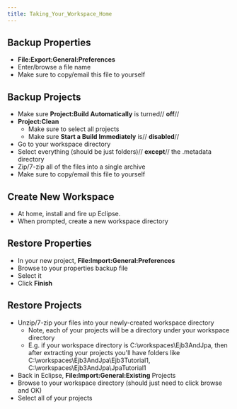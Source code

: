 ```yaml
---
title: Taking_Your_Workspace_Home
---
```

## Backup Properties
* **File:Export:General:Preferences**
* Enter/browse a file name
* Make sure to copy/email this file to yourself

## Backup Projects
* Make sure **Project:Build Automatically** is turned// **off**//
* **Project:Clean**
  * Make sure to select all projects
  * Make sure **Start a Build Immediately** is// **disabled**//
* Go to your workspace directory
* Select everything (should be just folders)// **except**// the .metadata directory
* Zip/7-zip all of the files into a single archive
* Make sure to copy/email this file to yourself

## Create New Workspace
* At home, install and fire up Eclipse.
* When prompted, create a new workspace directory

## Restore Properties
* In your new project, **File:Import:General:Preferences**
* Browse to your properties backup file
* Select it
* Click **Finish**

## Restore Projects
* Unzip/7-zip your files into your newly-created workspace directory
  * Note, each of your projects will be a directory under your workspace directory
  * E.g. if your workspace directory is C:\workspaces\Ejb3AndJpa, then after extracting your projects you'll have folders like C:\workspaces\Ejb3AndJpa\Ejb3Tutorial1, C:\workspaces\Ejb3AndJpa\JpaTutorial1
* Back in Eclipse, **File:Import:General:Existing** Projects
* Browse to your workspace directory (should just need to click browse and OK)
* Select all of your projects
